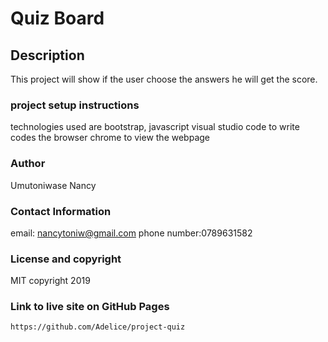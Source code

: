 # Quiz Board

## Description

 This project will show if the user choose the answers he will get the score.
 
 ### project setup instructions
  technologies used are bootstrap, javascript
 visual studio code to write codes
 the browser chrome to view the webpage

 ### Author

 Umutoniwase Nancy 

 ### Contact Information

 email: nancytoniw@gmail.com
 phone number:0789631582


### License and copyright

MIT copyright 2019

### Link to live site on GitHub Pages

```https://github.com/Adelice/project-quiz```